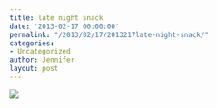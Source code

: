 ```yaml
---
title: late night snack
date: '2013-02-17 00:00:00'
permalink: "/2013/02/17/2013217late-night-snack/"
categories:
- Uncategorized
author: Jennifer
layout: post
---
```


![](http://static1.squarespace.com/static/50db6bb3e4b015296cd43789/50dfa5b1e4b0dc6320e0b5ea/51206554e4b0dce195c2fb65/1363551072260/2013-01-26+18.52.41.jpg.41.jpg?format=original)
